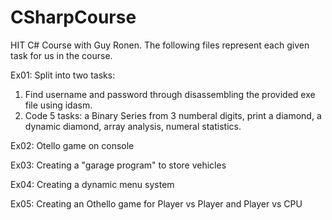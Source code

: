# CSharpCourse
HIT C# Course with Guy Ronen. The following files represent each given task for us in the course.

Ex01: Split into two tasks:
1. Find username and password through disassembling the provided exe file using idasm. 
2. Code 5 tasks: a Binary Series from 3 numberal digits, print a diamond, a dynamic diamond, array analysis, numeral statistics.

Ex02: Otello game on console

Ex03: Creating a "garage program" to store vehicles

Ex04: Creating a dynamic menu system

Ex05: Creating an Othello game for Player vs Player and Player vs CPU
